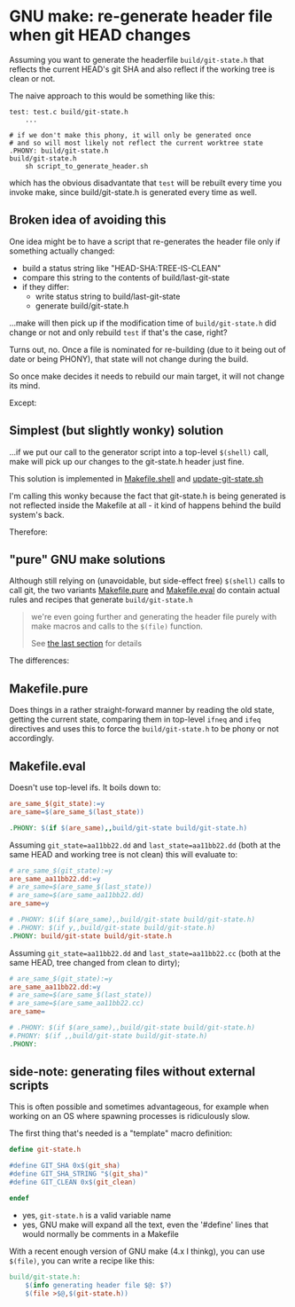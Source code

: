 # GNU make: re-generate header file when git HEAD changes

Assuming you want to generate the headerfile `build/git-state.h` that reflects
the current HEAD's git SHA and also reflect if the working tree is clean or not.

The naive approach to this would be something like this:


```
test: test.c build/git-state.h
	...

# if we don't make this phony, it will only be generated once
# and so will most likely not reflect the current worktree state
.PHONY: build/git-state.h
build/git-state.h
	sh script_to_generate_header.sh

```

which has the obvious disadvantate that `test` will be rebuilt every time you
invoke make, since build/git-state.h is generated every time as well.

## Broken idea of avoiding this

One idea might be to have a script that re-generates the header file only if
something actually changed:

- build a status string like "HEAD-SHA:TREE-IS-CLEAN"
- compare this string to the contents of build/last-git-state
- if they differ:
	- write status string to build/last-git-state
	- generate build/git-state.h

...make will then pick up if the modification time of `build/git-state.h` did
change or not and only rebuild `test` if that's the case, right?

Turns out, no. Once a file is nominated for re-building (due to it being out of
date or being PHONY), that state will not change during the build.

So once make decides it needs to rebuild our main target, it will not change its
mind.

Except:

## Simplest (but slightly wonky) solution

...if we put our call to the generator script into a top-level `$(shell)` call,
make will pick up our changes to the git-state.h header just fine.

This solution is implemented in [Makefile.shell](Makefile.shell) and
[update-git-state.sh](update-git-state.sh)

I'm calling this wonky because the fact that git-state.h is being generated is
not reflected inside the Makefile at all - it kind of happens behind the build
system's back.

Therefore:

## "pure" GNU make solutions

Although still relying on (unavoidable, but side-effect free) `$(shell)` calls
to call git, the two variants [Makefile.pure](Makefile.pure) and
[Makefile.eval](Makefile.eval) do contain actual rules and recipes that generate
`build/git-state.h`

> we're even going further and generating the header file purely
> with make macros and calls to the `$(file)` function.
>
> See [the last section](#side-note-generating-files-without-external-scripts)
> for details

The differences:

## Makefile.pure

Does things in a rather straight-forward manner by reading the old state, getting the current state, comparing them in top-level `ifneq` and `ifeq` directives and
uses this to force the `build/git-state.h` to be phony or not accordingly.

## Makefile.eval

Doesn't use top-level ifs. It boils down to:

```Makefile
are_same_$(git_state):=y
are_same=$(are_same_$(last_state))

.PHONY: $(if $(are_same),,build/git-state build/git-state.h)
```

Assuming `git_state=aa11bb22.dd` and `last_state=aa11bb22.dd` (both at the same HEAD and working tree is not clean) this will evaluate to:

```Makefile
# are_same_$(git_state):=y
are_same_aa11bb22.dd:=y
# are_same=$(are_same_$(last_state))
# are_same=$(are_same_aa11bb22.dd)
are_same=y

# .PHONY: $(if $(are_same),,build/git-state build/git-state.h)
# .PHONY: $(if y,,build/git-state build/git-state.h)
.PHONY: build/git-state build/git-state.h
```

Assuming `git_state=aa11bb22.dd` and `last_state=aa11bb22.cc` (both at the same HEAD, tree changed from clean to dirty);

```Makefile
# are_same_$(git_state):=y
are_same_aa11bb22.dd:=y
# are_same=$(are_same_$(last_state))
# are_same=$(are_same_aa11bb22.cc)
are_same=

# .PHONY: $(if $(are_same),,build/git-state build/git-state.h)
#.PHONY: $(if ,,build/git-state build/git-state.h)
.PHONY: 
```

## side-note: generating files without external scripts

This is often possible and sometimes advantageous, for example when working on
an OS where spawning processes is ridiculously slow.

The first thing that's needed is a "template" macro definition:

```Makefile
define git-state.h

#define GIT_SHA 0x$(git_sha)
#define GIT_SHA_STRING "$(git_sha)"
#define GIT_CLEAN 0x$(git_clean)

endef

```

- yes, `git-state.h` is a valid variable name
- yes, GNU make will expand all the text, even the '#define' lines that would
  normally be comments in a Makefile

With a recent enough version of GNU make (4.x I thinkg), you can use `$(file)`,
you can write a recipe like this:

```Makefile
build/git-state.h:
	$(info generating header file $@: $?)
	$(file >$@,$(git-state.h))
```

